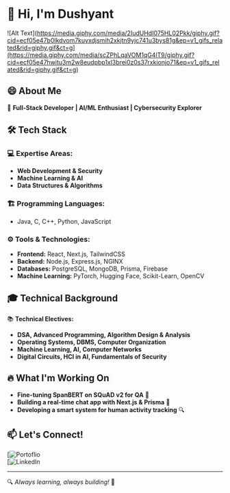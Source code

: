 

<!--
**Dushyant98474839/Dushyant98474839** is a ✨ _special_ ✨ repository because its `README.md` (this file) appears on your GitHub profile.

Here are some ideas to get you started:

- 🔭 I’m currently working on ...
- 🌱 I’m currently learning ...
- 👯 I’m looking to collaborate on ...
- 🤔 I’m looking for help with ...
- 💬 Ask me about ...
- 📫 How to reach me: ...
- 😄 Pronouns: ...
- ⚡ Fun fact: ...
-->

# 👋 Hi, I'm Dushyant  
![Alt Text](https://media.giphy.com/media/2IudUHdI075HL02Pkk/giphy.gif?cid=ecf05e47b0lkdvom7kuyxdjsmih2xkjtn9yjc741u3bys81g&ep=v1_gifs_related&rid=giphy.gif&ct=g](https://media.giphy.com/media/scZPhLqaVOM1qG4lT9/giphy.gif?cid=ecf05e47hwitu3m2w8eudpbp1xl3brei0z0s37rxkionjo71&ep=v1_gifs_related&rid=giphy.gif&ct=g)

## 😄 About Me
🚀 **Full-Stack Developer | AI/ML Enthusiast | Cybersecurity Explorer**  

## 🛠️ Tech Stack  

### 💻 **Expertise Areas:**  
- **Web Development & Security**  
- **Machine Learning & AI**  
- **Data Structures & Algorithms**  

### 🏗️ **Programming Languages:**  
- Java, C, C++, Python, JavaScript  

### ⚙️ **Tools & Technologies:**  
- **Frontend:** React, Next.js, TailwindCSS  
- **Backend:** Node.js, Express.js, NGINX  
- **Databases:** PostgreSQL, MongoDB, Prisma, Firebase  
- **Machine Learning:** PyTorch, Hugging Face, Scikit-Learn, OpenCV  

## 🎓 Technical Background  
📚 **Technical Electives:**  
- **DSA, Advanced Programming, Algorithm Design & Analysis**  
- **Operating Systems, DBMS, Computer Organization**  
- **Machine Learning, AI, Computer Networks**  
- **Digital Circuits, HCI in AI, Fundamentals of Security**  

## 🔥 What I'm Working On  
- **Fine-tuning SpanBERT on SQuAD v2 for QA** 🤖  
- **Building a real-time chat app with Next.js & Prisma** 💬  
- **Developing a smart system for human activity tracking** 🔍  

## 📫 Let's Connect!  
[![Portoflio](https://dushyantportfolio074.netlify.app/)  
[![LinkedIn](https://www.linkedin.com/in/dushyant-singh-86a3962b4/)  

---

🔍 *Always learning, always building!* 🚀  
